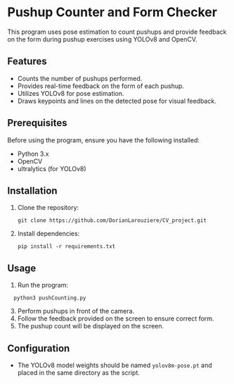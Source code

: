 # Pushup Counter and Form Checker

This program uses pose estimation to count pushups and provide feedback on the form during pushup exercises using YOLOv8 and OpenCV.

## Features

- Counts the number of pushups performed.
- Provides real-time feedback on the form of each pushup.
- Utilizes YOLOv8 for pose estimation.
- Draws keypoints and lines on the detected pose for visual feedback.

## Prerequisites

Before using the program, ensure you have the following installed:

- Python 3.x
- OpenCV
- ultralytics (for YOLOv8)

## Installation

1. Clone the repository:
   ```
   git clone https://github.com/DorianLarouziere/CV_project.git
   ```
2. Install dependencies:
   ```
   pip install -r requirements.txt
   ```

## Usage

1. Run the program:
 ```
   python3 pushCounting.py
```


3. Perform pushups in front of the camera.
4. Follow the feedback provided on the screen to ensure correct form.
5. The pushup count will be displayed on the screen.

## Configuration

- The YOLOv8 model weights should be named `yolov8m-pose.pt` and placed in the same directory as the script.
